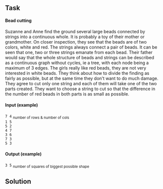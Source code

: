 ## Task

#### Bead cutting

 Suzanne and Anne find the ground several large beads connected by strings into a continuous whole. It is probably a toy of their mother or grandmother. On closer inspection, they see that the beads are of two colors, white and red. The strings always connect a pair of beads. It can be seen that one, two or three strings emanate from each bead. Their father would say that the whole structure of beads and strings can be described as a continuous graph without cycles, ie a tree, with each node being a maximum of 3 edges. The girls really like red beads, they are not very interested in white beads. They think about how to divide the finding as fairly as possible, but at the same time they don't want to do much damage. They agree to cut only one string and each of them will take one of the two parts created. They want to choose a string to cut so that the difference in the number of red beads in both parts is as small as possible.



#### Input (example)

`7 4`  <sub> number of rows & number of cols </sub>  
`1 5`  
`5 2`  
`4 7`  
`3 6`  
`7 3`  
`5 3`  

#### Output (example)

`3 5` <sub> number of squares of biggest possible shape </sub>

## Solution






